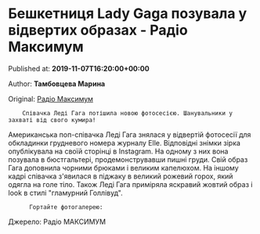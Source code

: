 
# Бешкетниця Lady Gaga позувала у відвертих образах - Радіо Максимум

Published at: **2019-11-07T16:20:00+00:00**

Author: **Тамбовцева Марина**

Original: [Радіо Максимум](https://maximum.fm/beshketnicya-lady-gaga-pozuvala-u-vidvertih-obrazah_n169217)


        Співачка Леді Гага потішила новою фотосесією. Шанувальники у захваті від свого кумира!
      
Американська поп-співачка Леді Гага знялася у відвертій фотосесії для обкладинки грудневого номера журналу Elle.
Відповідні знімки зірка опублікувала на своїй сторінці в Instagram. На одному з них вона позувала в бюстгальтері, продемонструвавши пишні груди. Свій образ Гага доповнила чорними брюками і великим капелюхом.
На іншому кадрі співачка з'явилася в піджаку в великий рожевий горох, який одягла на голе тіло. Також Леді Гага приміряла яскравий жовтий образ і look в стилі "гламурний Голлівуд".

        
          Гортайте фотогалерею:
        
      
Джерело: Радіо МАКСИМУМ
